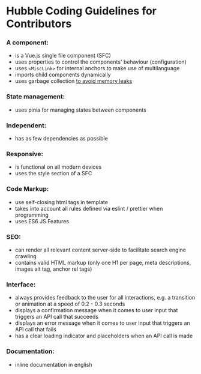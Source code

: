 # Hubble Coding Guidelines for Contributors

### A component:
- is a Vue.js single file component (SFC)
- uses properties to control the components' behaviour (configuration)
- uses `<MiscLink>` for internal anchors to make use of multilanguage
- imports child components dynamically
- uses garbage collection [to avoid memory leaks](https://vuejs.org/v2/cookbook/avoiding-memory-leaks.html) 

### State management: 
- uses pinia for managing states between components

### Independent:
- has as few dependencies as possible

### Responsive:
- is functional on all modern devices
- uses the style section of a SFC

### Code Markup:
- use self-closing html tags in template
- takes into account all rules defined via eslint / prettier when programming
- uses ES6 JS Features

### SEO:
- can render all relevant content server-side to facilitate search engine crawling
- contains valid HTML markup (only one H1 per page, meta descriptions, images alt tag, anchor rel tags)

### Interface:
- always provides feedback to the user for all interactions, e.g. a transition or animation at a speed of 0.2 - 0.3 seconds
- displays a confirmation message when it comes to user input that triggers an API call that succeeds
- displays an error message when it comes to user input that triggers an API call that fails
- has a clear loading indicator and placeholders when an API call is made

### Documentation:
- inline documentation in english
